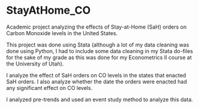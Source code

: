 # StayAtHome_CO
Academic project analyzing the effects of Stay-at-Home (SaH) orders on Carbon Monoxide levels in the United States.

This project was done using Stata (although a lot of my data cleaning was done using Python, I had to include some data
cleaning in my Stata do-files for the sake of my grade as this was done for my Econometrics II course at the University
of Utah).

I analyze the effect of SaH orders on CO levels in the states that enacted SaH orders. I also analyze whether the date the
orders were enacted had any significant effect on CO levels.

I analyzed pre-trends and used an event study method to analyze this data.
